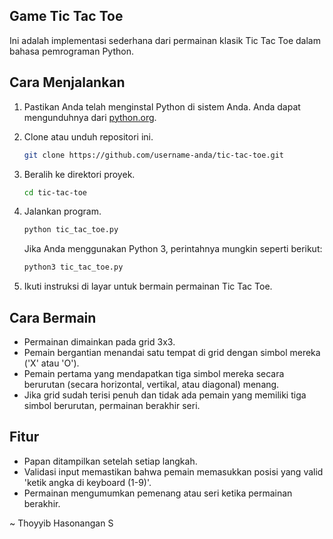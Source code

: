 ## Game Tic Tac Toe

Ini adalah implementasi sederhana dari permainan klasik Tic Tac Toe dalam bahasa pemrograman Python.

## Cara Menjalankan

1. Pastikan Anda telah menginstal Python di sistem Anda. Anda dapat mengunduhnya dari [python.org](https://www.python.org/).

2. Clone atau unduh repositori ini.

   ```bash
   git clone https://github.com/username-anda/tic-tac-toe.git
   ```

3. Beralih ke direktori proyek.

   ```bash
   cd tic-tac-toe
   ```

4. Jalankan program.

   ```bash
   python tic_tac_toe.py
   ```

   Jika Anda menggunakan Python 3, perintahnya mungkin seperti berikut:

   ```bash
   python3 tic_tac_toe.py
   ```

5. Ikuti instruksi di layar untuk bermain permainan Tic Tac Toe.

## Cara Bermain

- Permainan dimainkan pada grid 3x3.
- Pemain bergantian menandai satu tempat di grid dengan simbol mereka ('X' atau 'O').
- Pemain pertama yang mendapatkan tiga simbol mereka secara berurutan (secara horizontal, vertikal, atau diagonal) menang.
- Jika grid sudah terisi penuh dan tidak ada pemain yang memiliki tiga simbol berurutan, permainan berakhir seri.

## Fitur

- Papan ditampilkan setelah setiap langkah.
- Validasi input memastikan bahwa pemain memasukkan posisi yang valid 'ketik angka di keyboard (1-9)'.
- Permainan mengumumkan pemenang atau seri ketika permainan berakhir.

~ Thoyyib Hasonangan S
